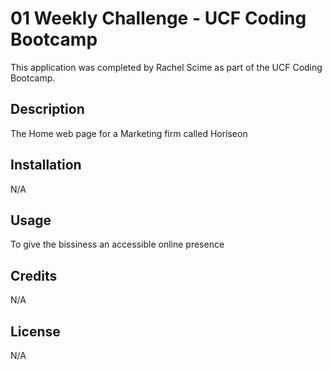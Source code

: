 # 01 Weekly Challenge - UCF Coding Bootcamp

This application was completed by Rachel Scime as part of the UCF Coding Bootcamp.


## Description

The Home web page for a Marketing firm called Horiseon

## Installation

N/A

## Usage

To give the bissiness an accessible online presence

## Credits

N/A

## License

N/A